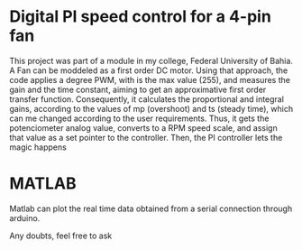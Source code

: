 # Digital PI speed control for a 4-pin fan

This project was part of a module in my college, Federal University of Bahia.
A Fan can be moddeled as a first order DC motor. Using that approach, the code applies a degree PWM, with is the max value (255), and measures the gain and the time constant, aiming to get an approximative first order transfer function.
Consequently, it calculates the proportional and integral gains, according to the values of mp (overshoot) and ts (steady time), which can me changed according to the user requirements.
Thus, it gets the potenciometer analog value, converts to a RPM speed scale, and assign that value as a set pointer to the controller.
Then, the PI controller lets the magic happens

# MATLAB
Matlab can plot the real time data obtained from a serial connection through arduino.

Any doubts, feel free to ask
